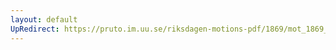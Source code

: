 ```yaml
---
layout: default
UpRedirect: https://pruto.im.uu.se/riksdagen-motions-pdf/1869/mot_1869__ak__130.pdf
---
```

